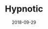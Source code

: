 ---
title: Hypnotic
date: 2018-09-29
caption: Short nails, painted lilac purple with a purple-blue spiral accent
img: /images/nails/hypnotic.jpg
thumbnail: /images/thumbnails/nails/hypnotic.jpg
---